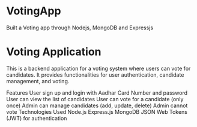 # VotingApp
Built a Voting app through Nodejs, MongoDB and Expressjs


<h1>Voting Application</h1>
This is a backend application for a voting system where users can vote for candidates. It provides functionalities for user authentication, candidate management, and voting.

Features
User sign up and login with Aadhar Card Number and password
User can view the list of candidates
User can vote for a candidate (only once)
Admin can manage candidates (add, update, delete)
Admin cannot vote
Technologies Used
Node.js
Express.js
MongoDB
JSON Web Tokens (JWT) for authentication
